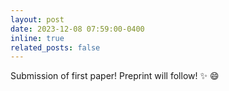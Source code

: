 ```yaml
---
layout: post
date: 2023-12-08 07:59:00-0400
inline: true
related_posts: false
---
```


Submission of first paper! Preprint will follow! :sparkles: :smile:
